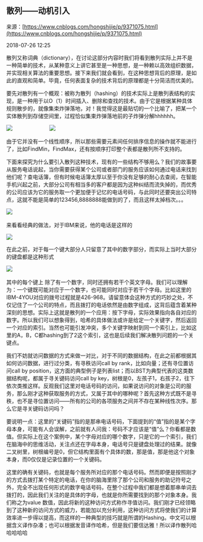 ## 散列——动机引入

来源：[https://www.cnblogs.com/hongshijie/p/9371075.html](https://www.cnblogs.com/hongshijie/p/9371075.html)

2018-07-26 12:25

散列又称词典（dictionary），在讨论这部分内容时我们将看到散列实际上并不是一种简单的技术，从某种意义上讲它甚至是一种思想，是一种赖以高效组织数据，并实现相关算法的重要思想。接下来我们就会看到，在这种思想背后的原理，是如此的直观和简单。毕竟，任何表面复杂的技术背后的原理都是十分简洁而优美的。


要先对散列有一个概观：被称为散列（hashing）的技术实际上是散列表结构的实现，是一种用于以O（1）时间插入、删除和查找的技术。由于它是根据某种具体规则散步的，就像集束炸弹落地，对！我觉得这是最贴切的一个比喻了，把某一个实体散列到存储空间里，过程恰似集束炸弹落地前的子炸弹分解hhhhhh。

![][0]                        
![][1]

由于它并没有一个线性顺序，所以那些需要元素间任何排序信息的操作就不能进行了，比如FindMin，FindMax，还有按顺序打印整个表都是散列所不支持的。 


下面来探究为什么要引入散列这种技术，现有的一些结构不够用么？我们的故事要从服务电话说起，当你需要获得某个公司或者部门的服务应该如何通过电话来找到他们呢？查电话簿，但有时候电话簿太厚以至于你没有足够的耐心去查阅，在智能手机兴起之前，大部分公司有相当多的客户都是因为这种纠结而流失掉的，而优秀的公司应该为它的服务取一个更加便于记忆的电话号码，与此同时还要突出公司特点，这就不能是简单的123456,8888888能做到的了，而且这样太掉档次。。。

![][2]   

来看看经典的做法，对于IBM来说，他的电话是这样的

![][3]


在此之前，对于每一个键大部分人只留意了其中的数字部分，而实际上当时大部分的键盘都是这种形式

![][4] 


其中的每个键上 除了有一个数字，同时还拥有若干个英文字母。我们可以理解为：一个键既可能对应于一个数字，也可能同时对应于若干个字母。比如这里的IBM-4YOU对应的拨号过程就是426-968。请留意体会这种方式的巧妙之处，不仅记住了一个公司的特点，而且拨打的电话依然是由数字组成，这背后蕴含着某种深刻的思想。实际上这就是散列的一个应用：按下字母，实际效果指向各自对应的数字。所以我们可以想象得到，哈希的具体做法或许是给定一个关键字，然后返回一个对应的索引。当然也可能引发冲突，多个关键字映射到同一个索引上，比如这里的A，B，C都hashing到了2这个索引，这也是后续我们解决散列问题的一个关键点。


我们不妨就访问数据的方式来做一对比，对于不同的数据结构，在此之前都根据其如何访问数据，进行过分类，有寻秩访问call by rank，比如向量；还有寻位置访问call by position，这方面的典型例子是列表list；而以BST为典型代表的这类数据结构呢，都属于寻关键码访问call by key，树根是0，左孩子1，右孩子2，往下依次类推这样。反观我们这里对电话号码的访问，如果说访问的对象是公司的服务，那么刚才这种获取服务的方式，又属于其中的哪种呢？首先这种方式既不是寻秩，也不是寻位置访问——所有的公司的各项服务之间并不存在某种线性次序。那么它是寻关键码访问吗？       


要说明一点：这里的“关键码”指的是那串电话号码，下面提到的“值”指的是某个字母本身，可能有人会误解，之前就有人问我：号码不才应该是“值”么？你看都是数值。但实际上在这个案例中，某个字母对应的哪个数字，只是它的一个索引，我们在脑海中的思维活动，关注点还在字母本身，电话号只是键盘处理过的结果。就像二叉树里，树根编号是0，但它结构里面有个具体的数，那是值，那是他这个对象本身，而0仅仅是记录位置的一个关键码。


这里的确有关键码，也就是每个服务所对应的那个电话号码。然而即便是按照刚才的方式去拨打某个特定的电话，在你的脑海里除了那个公司和服务的助记符号之外，完全不出现任何形式的数字电话号码，在整个过程中我们都是想着那串单词去拨打的，因此我们关注的是具体的字母，也就是你所需要找到的那个对象本身。我们称之为value 数值，因此将新的这种访问方式称作寻值访问。我们刚才已经领略到了这种新的访问方式的威力，若能加以充分利用，这种访问方式将使我们的计算效率进一步得以提高，而这样的一种典型的技巧就是所谓的Hashing。中文可以根据含义译作杂凑；也可以根据发音译作哈希，但是我们要信达雅！所以译作散列哈哈哈哈哈


[0]: ./img/1213668510.png
[1]: ./img/1983404962.jpg
[2]: ./img/1420569039.jpg
[3]: ./img/572315182.png
[4]: ./img/1701607376.png